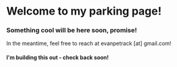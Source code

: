 # Welcome to my parking page!

### Something cool will be here soon, promise!


In the meantime, feel free to reach at evanpetrack [at] gmail.com!

#### I'm building this out - check back soon!
